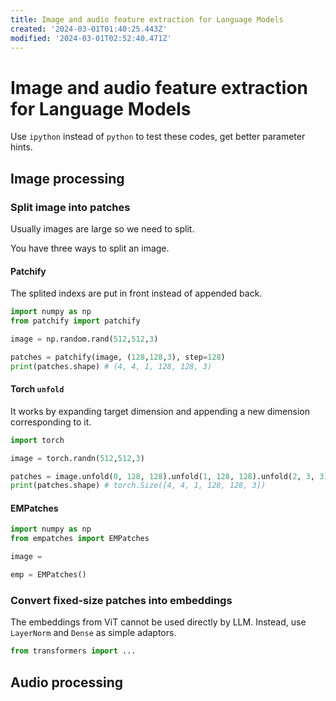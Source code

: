 ```yaml
---
title: Image and audio feature extraction for Language Models
created: '2024-03-01T01:40:25.443Z'
modified: '2024-03-01T02:52:40.471Z'
---
```


# Image and audio feature extraction for Language Models

Use `ipython` instead of `python` to test these codes, get better parameter hints.

## Image processing

### Split image into patches

Usually images are large so we need to split.

You have three ways to split an image.

#### Patchify

The splited indexs are put in front instead of appended back.

```python
import numpy as np
from patchify import patchify

image = np.random.rand(512,512,3)

patches = patchify(image, (128,128,3), step=128)
print(patches.shape) # (4, 4, 1, 128, 128, 3)
```

#### Torch `unfold`

It works by expanding target dimension and appending a new dimension corresponding to it.

```python
import torch

image = torch.randn(512,512,3)

patches = image.unfold(0, 128, 128).unfold(1, 128, 128).unfold(2, 3, 3)
print(patches.shape) # torch.Size([4, 4, 1, 128, 128, 3])
```


#### EMPatches

```python
import numpy as np
from empatches import EMPatches

image = 

emp = EMPatches()

```

### Convert fixed-size patches into embeddings

The embeddings from ViT cannot be used directly by LLM. Instead, use `LayerNorm` and `Dense` as simple adaptors.

```python
from transformers import ...
```

## Audio processing

